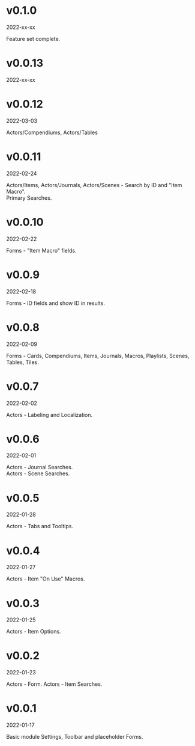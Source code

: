 # v0.1.0
2022-xx-xx

Feature set complete.

# v0.0.13
2022-xx-xx

# v0.0.12
2022-03-03

Actors/Compendiums, Actors/Tables

# v0.0.11
2022-02-24

Actors/Items, Actors/Journals, Actors/Scenes - Search by ID and "Item Macro".<br>
Primary Searches.

# v0.0.10
2022-02-22

Forms - "Item Macro" fields.

# v0.0.9
2022-02-18

Forms - ID fields and show ID in results.

# v0.0.8
2022-02-09

Forms - Cards, Compendiums, Items, Journals, Macros, Playlists, Scenes, Tables, Tiles.

# v0.0.7
2022-02-02

Actors - Labeling and Localization.

# v0.0.6
2022-02-01

Actors - Journal Searches.<br>
Actors - Scene Searches.

# v0.0.5
2022-01-28

Actors - Tabs and Tooltips.

# v0.0.4
2022-01-27

Actors - Item "On Use" Macros.

# v0.0.3
2022-01-25

Actors - Item Options.

# v0.0.2
2022-01-23

Actors - Form.
Actors - Item Searches.

# v0.0.1
2022-01-17

Basic module Settings, Toolbar and placeholder Forms.

